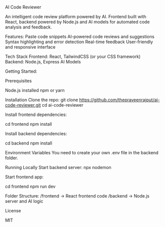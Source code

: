 AI Code Reviewer

An intelligent code review platform powered by AI.
Frontend built with React, backend powered by Node.js and AI models for automated code analysis and feedback.

Features:
Paste code snippets
AI-powered code reviews and suggestions
Syntax highlighting and error detection
Real-time feedback
User-friendly and responsive interface

Tech Stack
Frontend: React, TailwindCSS (or your CSS framework)
Backend: Node.js, Express
AI Models

Getting Started:

Prerequisites

Node.js installed
npm or yarn

Installation
Clone the repo:
git clone https://github.com/thepraveenrajput/ai-code-reviewer.git
cd ai-code-reviewer

Install frontend dependencies:

cd frontend
npm install

Install backend dependencies:

cd backend
npm install

Environment Variables
You need to create your own .env file in the backend folder.

Running Locally
Start backend server:
npx nodemon

Start frontend app:

cd frontend
npm run dev

Folder Structure:
/frontend   → React frontend code
/backend    → Node.js server and AI logic

License

MIT
